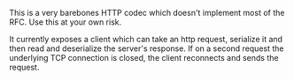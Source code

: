 This is a very barebones HTTP codec which doesn't implement most of the RFC. Use this at your own risk.

It currently exposes a client which can take an http request, serialize it and then read and deserialize the server's response. If on a second request the underlying TCP connection is closed, the client reconnects and sends the request.
